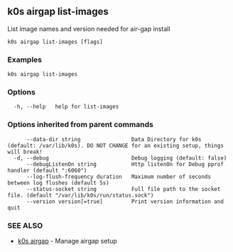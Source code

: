 ## k0s airgap list-images

List image names and version needed for air-gap install

```shell
k0s airgap list-images [flags]
```

### Examples

```shell
k0s airgap list-images
```

### Options

```shell
  -h, --help   help for list-images
```

### Options inherited from parent commands

```shell
      --data-dir string                Data Directory for k0s (default: /var/lib/k0s). DO NOT CHANGE for an existing setup, things will break!
  -d, --debug                          Debug logging (default: false)
      --debugListenOn string           Http listenOn for Debug pprof handler (default ":6060")
      --log-flush-frequency duration   Maximum number of seconds between log flushes (default 5s)
      --status-socket string           Full file path to the socket file. (default "/var/lib/k0s/run/status.sock")
      --version version[=true]         Print version information and quit
```

### SEE ALSO

* [k0s airgap](k0s_airgap.md) - Manage airgap setup
